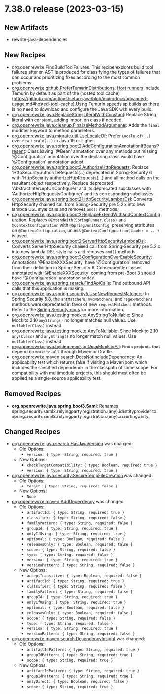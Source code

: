 # 7.38.0 release (2023-03-15)

## New Artifacts
* rewrite-java-dependencies

## New Recipes
* [org.openrewrite.FindBuildToolFailures](https://docs.openrewrite.org/reference/recipes/findbuildtoolfailures): This recipe explores build tool failures after an AST is produced for classifying the types of failures that can occur and prioritizing fixes according to the most common problems. 
* [org.openrewrite.github.PreferTemurinDistributions](https://docs.openrewrite.org/reference/recipes/github/prefertemurindistributions): [Host runners](https://docs.github.com/en/actions/using-github-hosted-runners/about-github-hosted-runners#supported-runners-and-hardware-resources/) include Temurin by default as part of the (hosted tool cache)(https://github.com/actions/setup-java/blob/main/docs/advanced-usage.md#hosted-tool-cache).Using Temurin speeds up builds as there is no need to download and configure the Java SDK with every build. 
* [org.openrewrite.java.ReplaceStringLiteralWithConstant](https://docs.openrewrite.org/reference/recipes/java/replacestringliteralwithconstant): Replace String literal with constant, adding import on class if needed. 
* [org.openrewrite.java.cleanup.FinalizeMethodArguments](https://docs.openrewrite.org/reference/recipes/java/cleanup/finalizemethodarguments): Adds the `final` modifier keyword to method parameters. 
* [org.openrewrite.java.migrate.util.UseLocaleOf](https://docs.openrewrite.org/reference/recipes/java/migrate/util/uselocaleof): Prefer `Locale.of(..)` over `new Locale(..)` in Java 19 or higher. 
* [org.openrewrite.java.spring.boot2.AddConfigurationAnnotationIfBeansPresent](https://docs.openrewrite.org/reference/recipes/java/spring/boot2/addconfigurationannotationifbeanspresent): Class having `@Bean' annotation over any methods but missing '@Configuration' annotation over the declaring class would have '@Configuration' annotation added. 
* [org.openrewrite.java.spring.boot2.AuthorizeHttpRequests](https://docs.openrewrite.org/reference/recipes/java/spring/boot2/authorizehttprequests): Replace 'HttpSecurity.authorizeRequests(...) deprecated in Spring-Security 6 with 'HttpSecurity.authorizeHttpRequests(...) and all method calls on the resultant object respectively. Replace deprecated 'AbstractInterceptUrlConfigurer' and its deprecated subclasses with 'AuthorizeHttpRequestsConfigurer' and its corresponding subclasses. 
* [org.openrewrite.java.spring.boot2.HttpSecurityLambdaDsl](https://docs.openrewrite.org/reference/recipes/java/spring/boot2/httpsecuritylambdadsl): Converts HttpSecurity chained call from Spring-Security pre 5.2.x into new lambda DSL style calls and removes `and()` methods. 
* [org.openrewrite.java.spring.boot2.ReplaceExtendWithAndContextConfiguration](https://docs.openrewrite.org/reference/recipes/java/spring/boot2/replaceextendwithandcontextconfiguration): Replaces `@ExtendWith(SpringRunner.class)` and `@ContextConfiguration` with `@SpringJunitConfig`, preserving attributes on `@ContextConfiguration`, unless `@ContextConfiguration(loader = ...)` is used. 
* [org.openrewrite.java.spring.boot2.ServerHttpSecurityLambdaDsl](https://docs.openrewrite.org/reference/recipes/java/spring/boot2/serverhttpsecuritylambdadsl): Converts ServerHttpSecurity chained call from Spring-Security pre 5.2.x into new lambda DSL style calls and removes `and()` methods. 
* [org.openrewrite.java.spring.boot3.ConfigurationOverEnableSecurity](https://docs.openrewrite.org/reference/recipes/java/spring/boot3/configurationoverenablesecurity): Annotations '@EnableXXXSecurity' have '@Configuration' removed from their definition in Spring-Security 6. Consequently classes annotated with '@EnableXXXSecurity' coming from pre-Boot 3 should have '@Configuration' annotation added. 
* [org.openrewrite.java.spring.search.FindApiCalls](https://docs.openrewrite.org/reference/recipes/java/spring/search/findapicalls): Find outbound API calls that this application is making. 
* [org.openrewrite.java.spring.security5.UseNewRequestMatchers](https://docs.openrewrite.org/reference/recipes/java/spring/security5/usenewrequestmatchers): In Spring Security 5.8, the `antMatchers`, `mvcMatchers`, and `regexMatchers` methods were deprecated in favor of new `requestMatchers` methods. Refer to the [Spring Security docs](https://docs.spring.io/spring-security/reference/5.8/migration/servlet/config.html#use-new-requestmatchers) for more information. 
* [org.openrewrite.java.testing.mockito.AnyStringToNullable](https://docs.openrewrite.org/reference/recipes/java/testing/mockito/anystringtonullable): Since Mockito 2.10 `anyString()` no longer matches null values. Use `nullable(Class)` instead. 
* [org.openrewrite.java.testing.mockito.AnyToNullable](https://docs.openrewrite.org/reference/recipes/java/testing/mockito/anytonullable): Since Mockito 2.10 `any(Class)` and `anyString()` no longer match null values. Use `nullable(Class)` instead. 
* [org.openrewrite.java.testing.mockito.UsesMockitoAll](https://docs.openrewrite.org/reference/recipes/java/testing/mockito/usesmockitoall): Finds projects that depend on `mockito-all` through Maven or Gradle. 
* [org.openrewrite.maven.search.DoesNotIncludeDependency](https://docs.openrewrite.org/reference/recipes/maven/search/doesnotincludedependency): An applicability test which returns false if visiting a Maven pom which includes the specified dependency in the classpath of some scope. For compatibility with multimodule projects, this should most often be applied as a single-source applicability test. 

## Removed Recipes
* **org.openrewrite.java.spring.boot3.Saml**: Renames spring.security.saml2.relyingparty.registration.(any).identityprovider to spring.security.saml2.relyingparty.registration.(any).assertingparty. 

## Changed Recipes
* [org.openrewrite.java.search.HasJavaVersion](https://docs.openrewrite.org/reference/recipes/java/search/hasjavaversion) was changed:
  * Old Options:
    * `version: { type: String, required: true }`
  * New Options:
    * `checkTargetCompatibility: { type: Boolean, required: true }`
    * `version: { type: String, required: true }`
* [org.openrewrite.java.security.SecureTempFileCreation](https://docs.openrewrite.org/reference/recipes/java/security/securetempfilecreation) was changed:
  * Old Options:
    * `target: { type: String, required: false }`
  * New Options:
    * `None`
* [org.openrewrite.maven.AddDependency](https://docs.openrewrite.org/reference/recipes/maven/adddependency) was changed:
  * Old Options:
    * `artifactId: { type: String, required: true }`
    * `classifier: { type: String, required: false }`
    * `familyPattern: { type: String, required: false }`
    * `groupId: { type: String, required: true }`
    * `onlyIfUsing: { type: String, required: true }`
    * `optional: { type: Boolean, required: false }`
    * `releasesOnly: { type: Boolean, required: false }`
    * `scope: { type: String, required: false }`
    * `type: { type: String, required: false }`
    * `version: { type: String, required: true }`
    * `versionPattern: { type: String, required: false }`
  * New Options:
    * `acceptTransitive: { type: Boolean, required: false }`
    * `artifactId: { type: String, required: true }`
    * `classifier: { type: String, required: false }`
    * `familyPattern: { type: String, required: false }`
    * `groupId: { type: String, required: true }`
    * `onlyIfUsing: { type: String, required: true }`
    * `optional: { type: Boolean, required: false }`
    * `releasesOnly: { type: Boolean, required: false }`
    * `scope: { type: String, required: false }`
    * `type: { type: String, required: false }`
    * `version: { type: String, required: true }`
    * `versionPattern: { type: String, required: false }`
* [org.openrewrite.maven.search.DependencyInsight](https://docs.openrewrite.org/reference/recipes/maven/search/dependencyinsight) was changed:
  * Old Options:
    * `artifactIdPattern: { type: String, required: true }`
    * `groupIdPattern: { type: String, required: true }`
    * `scope: { type: String, required: true }`
  * New Options:
    * `artifactIdPattern: { type: String, required: true }`
    * `groupIdPattern: { type: String, required: true }`
    * `onlyDirect: { type: Boolean, required: false }`
    * `scope: { type: String, required: true }`